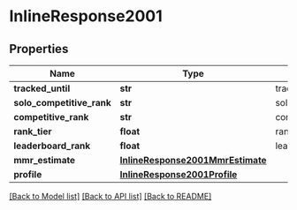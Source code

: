 # InlineResponse2001

## Properties
Name | Type | Description | Notes
------------ | ------------- | ------------- | -------------
**tracked_until** | **str** | tracked_until | [optional] 
**solo_competitive_rank** | **str** | solo_competitive_rank | [optional] 
**competitive_rank** | **str** | competitive_rank | [optional] 
**rank_tier** | **float** | rank_tier | [optional] 
**leaderboard_rank** | **float** | leaderboard_rank | [optional] 
**mmr_estimate** | [**InlineResponse2001MmrEstimate**](InlineResponse2001MmrEstimate.md) |  | [optional] 
**profile** | [**InlineResponse2001Profile**](InlineResponse2001Profile.md) |  | [optional] 

[[Back to Model list]](../README.md#documentation-for-models) [[Back to API list]](../README.md#documentation-for-api-endpoints) [[Back to README]](../README.md)


